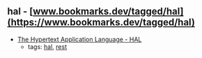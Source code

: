 hal - [www.bookmarks.dev/tagged/hal](https://www.bookmarks.dev/tagged/hal) 
---
* [  The Hypertext Application Language - HAL](http://stateless.co/hal_specification.html)
    * tags: [hal](../tags/hal.md), [rest](../tags/rest.md)
